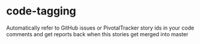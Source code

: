 # code-tagging
Automatically refer to GitHub issues or PivotalTracker story ids in your code comments and get reports back when this stories get merged into master
